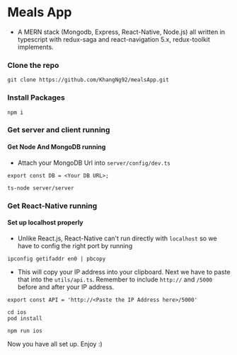 # Meals App

- A MERN stack (Mongodb, Express, React-Native, Node.js) all written in typescript with redux-saga and react-navigation 5.x, redux-toolkit implements.

### Clone the repo

```
git clone https://github.com/KhangNg92/mealsApp.git
```
### Install Packages

```
npm i
```

### Get server and client running

#### Get Node And MongoDB running

- Attach your MongoDB Url into `server/config/dev.ts`

```
export const DB = <Your DB URL>;
```

```
ts-node server/server
```

### Get React-Native running

#### Set up localhost properly

- Unlike React.js, React-Native can't run directly with `localhost` so we have to config the right port by running

```
ipconfig getifaddr en0 | pbcopy
```

- This will copy your IP address into your clipboard. Next we have to paste that into the `utils/api.ts`. Remember to include `http://` and `/5000` before and after your IP address.

```
export const API = 'http://<Paste the IP Address here>/5000'
```

```
cd ios
pod install
```

```
npm run ios
```

Now you have all set up. Enjoy :)
